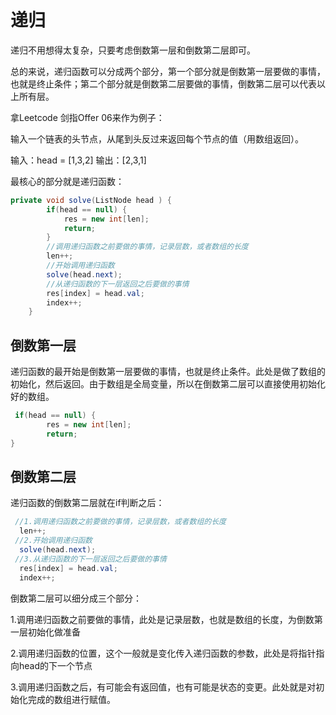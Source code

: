 # 递归
递归不用想得太复杂，只要考虑倒数第一层和倒数第二层即可。

总的来说，递归函数可以分成两个部分，第一个部分就是倒数第一层要做的事情，也就是终止条件；第二个部分就是倒数第二层要做的事情，倒数第二层可以代表以上所有层。

拿Leetcode 剑指Offer 06来作为例子：

输入一个链表的头节点，从尾到头反过来返回每个节点的值（用数组返回）。

输入：head = [1,3,2]
输出：[2,3,1]

最核心的部分就是递归函数：
```java
private void solve(ListNode head ) {
        if(head == null) {
            res = new int[len];
            return;
        }
        //调用递归函数之前要做的事情，记录层数，或者数组的长度
        len++;
        //开始调用递归函数
        solve(head.next);
        //从递归函数的下一层返回之后要做的事情
        res[index] = head.val;
        index++;
    }
```

## 倒数第一层
递归函数的最开始是倒数第一层要做的事情，也就是终止条件。此处是做了数组的初始化，然后返回。由于数组是全局变量，所以在倒数第二层可以直接使用初始化好的数组。
```java
 if(head == null) {
        res = new int[len];
        return;
}
```

## 倒数第二层
递归函数的倒数第二层就在if判断之后：
```java
 //1.调用递归函数之前要做的事情，记录层数，或者数组的长度
  len++;
 //2.开始调用递归函数
  solve(head.next);
 //3.从递归函数的下一层返回之后要做的事情
  res[index] = head.val;
  index++;
```
倒数第二层可以细分成三个部分：

1.调用递归函数之前要做的事情，此处是记录层数，也就是数组的长度，为倒数第一层初始化做准备

2.调用递归函数的位置，这个一般就是变化传入递归函数的参数，此处是将指针指向head的下一个节点

3.调用递归函数之后，有可能会有返回值，也有可能是状态的变更。此处就是对初始化完成的数组进行赋值。
